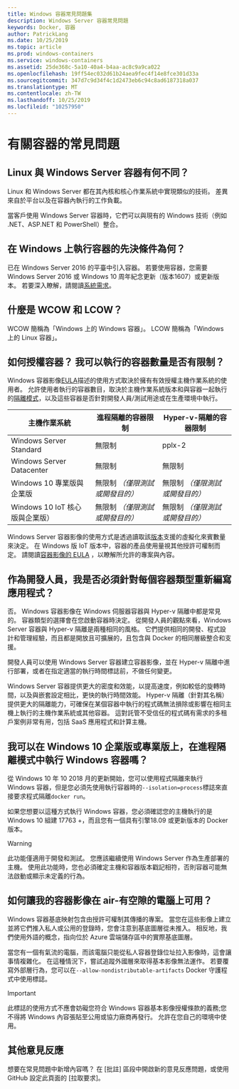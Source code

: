 ```yaml
---
title: Windows 容器常見問題集
description: Windows Server 容器常見問題
keywords: Docker, 容器
author: PatrickLang
ms.date: 10/25/2019
ms.topic: article
ms.prod: windows-containers
ms.service: windows-containers
ms.assetid: 25de368c-5a10-40a4-b4aa-ac8c9a9ca022
ms.openlocfilehash: 19ff54ec032d61b24aea9fec4f14e8fce301d33a
ms.sourcegitcommit: 347d7c9d34f4c1d2473eb6c94c8ad6187318a037
ms.translationtype: MT
ms.contentlocale: zh-TW
ms.lasthandoff: 10/25/2019
ms.locfileid: "10257950"
---
```

# <a name="frequently-asked-questions-about-containers"></a>有關容器的常見問題

## <a name="whats-the-difference-between-linux-and-windows-server-containers"></a>Linux 與 Windows Server 容器有何不同？

Linux 和 Windows Server 都在其內核和核心作業系統中實現類似的技術。 差異來自於平台以及在容器內執行的工作負載。  

當客戶使用 Windows Server 容器時，它們可以與現有的 Windows 技術（例如 .NET、ASP.NET 和 PowerShell）整合。

## <a name="what-are-the-prerequisites-for-running-containers-on-windows"></a>在 Windows 上執行容器的先決條件為何？

已在 Windows Server 2016 的平臺中引入容器。 若要使用容器，您需要 Windows Server 2016 或 Windows 10 周年紀念更新（版本1607）或更新版本。 若要深入瞭解，請閱讀[系統需求](../deploy-containers/system-requirements.md)。

## <a name="what-are-wcow-and-lcow"></a>什麼是 WCOW 和 LCOW？

WCOW 簡稱為「Windows 上的 Windows 容器」。 LCOW 簡稱為「Windows 上的 Linux 容器」。

## <a name="how-are-containers-licensed-is-there-a-limit-to-the-number-of-containers-i-can-run"></a>如何授權容器？ 我可以執行的容器數量是否有限制？

Windows 容器影像[EULA](../images-eula.md)描述的使用方式取決於擁有有效授權主機作業系統的使用者。 允許使用者執行的容器數目，取決於主機作業系統版本和與容器一起執行的[隔離模式](../manage-containers/hyperv-container.md)，以及這些容器是否針對開發人員/測試用途或在生產環境中執行。

|主機作業系統                                                         |進程隔離的容器限制                   |Hyper-v-隔離的容器限制                   |
|----------------------------------------------------------------|---------------------------------------------------|---------------------------------------------------|
|Windows Server Standard                                         |無限制                                          |pplx-2                                                  |
|Windows Server Datacenter                                       |無限制                                          |無限制                                          |
|Windows 10 專業版與企業版                                   |無限制 *（僅限測試或開發目的）*|無限制 *（僅限測試或開發目的）*|
|Windows 10 IoT 核心版與企業版）                             |無限制 *（僅限測試或開發目的）*|無限制 *（僅限測試或開發目的）*|

Windows Server 容器影像的使用方式是透過讀取該[版本](/windows-server/get-started-19/editions-comparison-19.md)支援的虛擬化來賓數量來決定。 在 Windows 版 IoT 版本中，容器的產品使用量視其他授許可權制而定。 請閱讀[容器影像的 EULA](../images-eula.md) ，以瞭解所允許的專案與內容。

## <a name="as-a-developer-do-i-have-to-rewrite-my-app-for-each-type-of-container"></a>作為開發人員，我是否必須針對每個容器類型重新編寫應用程式？

否。 Windows 容器影像在 Windows 伺服器容器與 Hyper-v 隔離中都是常見的。 容器類型的選擇會在您啟動容器時決定。 從開發人員的觀點來看，Windows Server 容器與 Hyper-v 隔離是兩種相同的風格。 它們提供相同的開發、程式設計和管理經驗，而且都是開放且可擴展的，且包含與 Docker 的相同層級整合和支援。

開發人員可以使用 Windows Server 容器建立容器影像，並在 Hyper-v 隔離中進行部署，或者在指定適當的執行時間標誌前，不做任何變更。

Windows Server 容器提供更大的密度和效能，以提高速度，例如較低的旋轉時間，以及與嵌套設定相比，更快的執行時間效能。 Hyper-v 隔離（針對其名稱）提供更大的隔離能力，可確保在某個容器中執行的程式碼無法損除或影響在相同主機上執行的主機作業系統或其他容器。 這對託管不受信任的程式碼有需求的多租戶案例非常有用，包括 SaaS 應用程式和計算主機。

## <a name="can-i-run-windows-containers-in-process-isolated-mode-on-windows-10-enterprise-or-professional"></a>我可以在 Windows 10 企業版或專業版上，在進程隔離模式中執行 Windows 容器嗎？

從 Windows 10 年 10 2018 月的更新開始，您可以使用程式隔離來執行 Windows 容器，但是您必須先使用執行容器時的`--isolation=process`標誌來直接要求程式隔離`docker run`。

如果您想要以這種方式執行 Windows 容器，您必須確認您的主機執行的是 Windows 10 組建 17763 +，而且您有一個具有引擎18.09 或更新版本的 Docker 版本。

> [!WARNING]
> 此功能僅適用于開發和測試。 您應該繼續使用 Windows Server 作為生產部署的主機。 使用此功能時，您也必須確定主機和容器版本戳記相符，否則容器可能無法啟動或顯示未定義的行為。

## <a name="how-do-i-make-my-container-images-available-on-air-gapped-machines"></a>如何讓我的容器影像在 air-有空隙的電腦上可用？

Windows 容器基底映射包含由授許可權制其傳播的專案。 當您在這些影像上建立並將它們推入私人或公用的登錄時，您會注意到基底圖層從未推入。 相反地，我們使用外語的概念，指向位於 Azure 雲端儲存區中的實際基底圖層。

當您有一個有氣流的電腦，而該電腦只能從私人容器登錄位址拉入影像時，這會讓事情複雜化。 在這種情況下，嘗試追蹤外國層來取得基本影像無法運作。 若要覆寫外部層行為，您可以在`--allow-nondistributable-artifacts` Docker 守護程式中使用標誌。

> [!IMPORTANT]
> 此標誌的使用方式不應會妨礙您符合 Windows 容器基本影像授權條款的義務;您不得將 Windows 內容張貼至公用或協力廠商再發行。 允許在您自己的環境中使用。

## <a name="additional-feedback"></a>其他意見反應

想要在常見問題中新增內容嗎？ 在 [批註] 區段中開啟新的意見反應問題，或使用 GitHub 設定此頁面的 [拉取要求]。
